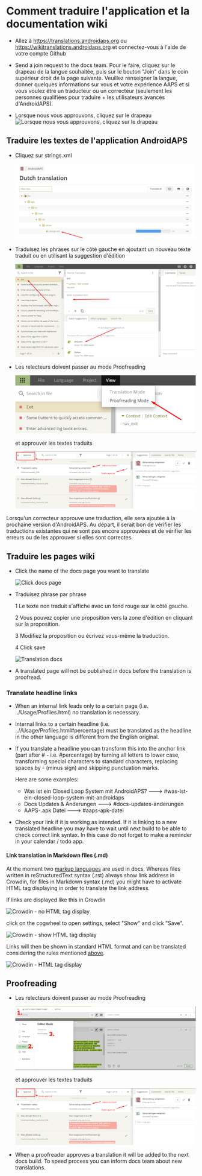 # Comment traduire l'application et la documentation wiki

* Allez à <https://translations.androidaps.org> ou <https://wikitranslations.androidaps.org> et connectez-vous à l'aide de votre compte Github

* Send a join request to the docs team. Pour le faire, cliquez sur le drapeau de la langue souhaitée, puis sur le bouton "Join" dans le coin supérieur droit de la page suivante. Veuillez renseigner la langue, donner quelques informations sur vous et votre expérience AAPS et si vous voulez être un traducteur ou un correcteur (seulement les personnes qualifiées pour traduire + les utilisateurs avancés d'AndroidAPS).

* Lorsque nous vous approuvons, cliquez sur le drapeau ![Lorsque nous vous approuvons, cliquez sur le drapeau](./images/translation_flags2019.png)

## Traduire les textes de l'application AndroidAPS

* Cliquez sur strings.xml
    
    ![Cliquez sur strings.xml](./images/translations-click-strings.png)

* Traduisez les phrases sur le côté gauche en ajoutant un nouveau texte traduit ou en utilisant la suggestion d'édition
    
    ![Traduction app](./images/translations-translate.png)

* Les relecteurs doivent passer au mode Proofreading
    
    ![Proofreading mode app](./images/translations-proofreading-mode.png)
    
    et approuver les textes traduits
    
    ![approuver le texte](./images/translations-proofreading.png)

Lorsqu'un correcteur approuve une traduction, elle sera ajoutée à la prochaine version d'AndroidAPS. Au départ, il serait bon de vérifier les traductions existantes qui ne sont pas encore approuvées et de vérifier les erreurs ou de les approuver si elles sont correctes.

## Traduire les pages wiki

* Click the name of the docs page you want to translate
    
    ![Click docs page](./images/translation_WikiPage.png)

* Traduisez phrase par phrase
    
    1 Le texte non traduit s'affiche avec un fond rouge sur le côté gauche.
    
    2 Vous pouvez copier une proposition vers la zone d'édition en cliquant sur la proposition.
    
    3 Modifiez la proposition ou écrivez vous-même la traduction.
    
    4 Click save
    
    ![Translation docs](./images/translation_WikiTranslate.png)

* A translated page will not be published in docs before the translation is proofread.

### Translate headline links

* When an internal link leads only to a certain page (i.e. ../Usage/Profiles.html) no translation is necessary.
* Internal links to a certain headline (i.e. ..//Usage/Profiles.html#percentage) must be translated as the headline in the other language is different from the English original.
* If you translate a headline you can transform this into the anchor link (part after # - i.e. #percentage) by turning all letters to lower case, transforming special characters to standard characters, replacing spaces by - (minus sign) and skipping punctuation marks.
    
    Here are some examples:
    
    * Was ist ein Closed Loop System mit AndroidAPS? \---> #was-ist-ein-closed-loop-system-mit-androidaps
    * Docs Updates & Änderungen \---> #docs-updates-anderungen
    * AAPS-.apk Datei \---> #aaps-apk-datei

* Check your link if it is working as intended. If it is linking to a new translated headline you may have to wait until next build to be able to check correct link syntax. In this case do not forget to make a reminder in your calendar / todo app.

#### Link translation in Markdown files (.md)

At the moment two [markup languages](./make-a-PR#code-syntax) are used in docs. Whereas files written in reStructuredText syntax (.rst) always show link address in Crowdin, for files in Markdown syntax (.md) you might have to activate HTML tag displaying in order to translate the link address.

If links are displayed like this in Crowdin

![Crowdin - no HTML tag display](./images/CrowdinShowURL1.png)

click on the cogwheel to open settings, select "Show" and click "Save".

![Crowdin - show HTML tag display](./images/CrowdinShowURL2.png)

Links will then be shown in standard HTML format and can be translated considering the rules mentioned [above](./translations#translate-headline-links).

![Crowdin - HTML tag display](./images/CrowdinShowURL3.png)

## Proofreading

* Les relecteurs doivent passer au mode Proofreading
    
    ![Proofreading mode docs](./images/translation_WikiProofreading.png)
    
    et approuver les textes traduits
    
    ![approuver le texte](./images/translations-proofreading.png)

* When a proofreader approves a translation it will be added to the next docs build. To speed process you can inform docs team about new translations.